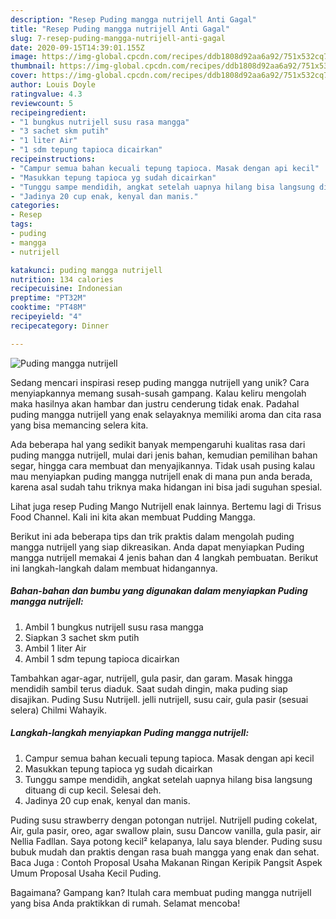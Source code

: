 ```yaml
---
description: "Resep Puding mangga nutrijell Anti Gagal"
title: "Resep Puding mangga nutrijell Anti Gagal"
slug: 7-resep-puding-mangga-nutrijell-anti-gagal
date: 2020-09-15T14:39:01.155Z
image: https://img-global.cpcdn.com/recipes/ddb1808d92aa6a92/751x532cq70/puding-mangga-nutrijell-foto-resep-utama.jpg
thumbnail: https://img-global.cpcdn.com/recipes/ddb1808d92aa6a92/751x532cq70/puding-mangga-nutrijell-foto-resep-utama.jpg
cover: https://img-global.cpcdn.com/recipes/ddb1808d92aa6a92/751x532cq70/puding-mangga-nutrijell-foto-resep-utama.jpg
author: Louis Doyle
ratingvalue: 4.3
reviewcount: 5
recipeingredient:
- "1 bungkus nutrijell susu rasa mangga"
- "3 sachet skm putih"
- "1 liter Air"
- "1 sdm tepung tapioca dicairkan"
recipeinstructions:
- "Campur semua bahan kecuali tepung tapioca. Masak dengan api kecil"
- "Masukkan tepung tapioca yg sudah dicairkan"
- "Tunggu sampe mendidih, angkat setelah uapnya hilang bisa langsung dituang di cup kecil. Selesai deh."
- "Jadinya 20 cup enak, kenyal dan manis."
categories:
- Resep
tags:
- puding
- mangga
- nutrijell

katakunci: puding mangga nutrijell 
nutrition: 134 calories
recipecuisine: Indonesian
preptime: "PT32M"
cooktime: "PT48M"
recipeyield: "4"
recipecategory: Dinner

---
```



![Puding mangga nutrijell](https://img-global.cpcdn.com/recipes/ddb1808d92aa6a92/751x532cq70/puding-mangga-nutrijell-foto-resep-utama.jpg)

Sedang mencari inspirasi resep puding mangga nutrijell yang unik? Cara menyiapkannya memang susah-susah gampang. Kalau keliru mengolah maka hasilnya akan hambar dan justru cenderung tidak enak. Padahal puding mangga nutrijell yang enak selayaknya memiliki aroma dan cita rasa yang bisa memancing selera kita.

Ada beberapa hal yang sedikit banyak mempengaruhi kualitas rasa dari puding mangga nutrijell, mulai dari jenis bahan, kemudian pemilihan bahan segar, hingga cara membuat dan menyajikannya. Tidak usah pusing kalau mau menyiapkan puding mangga nutrijell enak di mana pun anda berada, karena asal sudah tahu triknya maka hidangan ini bisa jadi suguhan spesial.

Lihat juga resep Puding Mango Nutrijell enak lainnya. Bertemu lagi di Trisus Food Channel. Kali ini kita akan membuat Pudding Mangga.


Berikut ini ada beberapa tips dan trik praktis dalam mengolah puding mangga nutrijell yang siap dikreasikan. Anda dapat menyiapkan Puding mangga nutrijell memakai 4 jenis bahan dan 4 langkah pembuatan. Berikut ini langkah-langkah dalam membuat hidangannya.

<!--inarticleads1-->

##### Bahan-bahan dan bumbu yang digunakan dalam menyiapkan Puding mangga nutrijell:

1. Ambil 1 bungkus nutrijell susu rasa mangga
1. Siapkan 3 sachet skm putih
1. Ambil 1 liter Air
1. Ambil 1 sdm tepung tapioca dicairkan


Tambahkan agar-agar, nutrijell, gula pasir, dan garam. Masak hingga mendidih sambil terus diaduk. Saat sudah dingin, maka puding siap disajikan. Puding Susu Nutrijell. jelli nutrijell, susu cair, gula pasir (sesuai selera) Chilmi Wahayik. 

<!--inarticleads2-->

##### Langkah-langkah menyiapkan Puding mangga nutrijell:

1. Campur semua bahan kecuali tepung tapioca. Masak dengan api kecil
1. Masukkan tepung tapioca yg sudah dicairkan
1. Tunggu sampe mendidih, angkat setelah uapnya hilang bisa langsung dituang di cup kecil. Selesai deh.
1. Jadinya 20 cup enak, kenyal dan manis.


Puding susu strawberry dengan potongan nutrijel. Nutrijell puding cokelat, Air, gula pasir, oreo, agar swallow plain, susu Dancow vanilla, gula pasir, air Nellia Fadllan. Saya potong kecil² kelapanya, lalu saya blender. Puding susu bubuk mudah dan praktis dengan rasa buah mangga yang enak dan sehat. Baca Juga : Contoh Proposal Usaha Makanan Ringan Keripik Pangsit Aspek Umum Proposal Usaha Kecil Puding. 

Bagaimana? Gampang kan? Itulah cara membuat puding mangga nutrijell yang bisa Anda praktikkan di rumah. Selamat mencoba!
